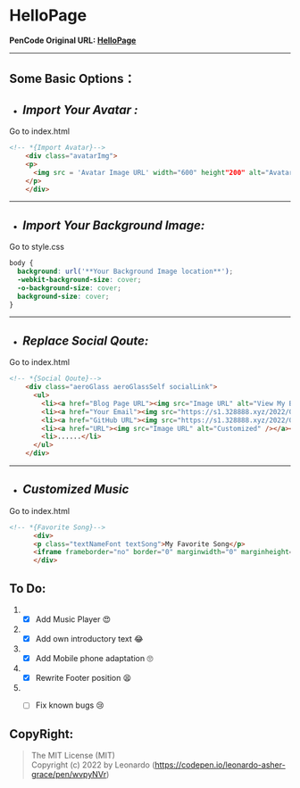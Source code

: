 # HelloPage

 **PenCode Original URL: [HelloPage](https://codepen.io/leonardo-asher-grace/pen/wvpyNVr)**

---
## **Some Basic Options：**
- ## *Import Your Avatar :*
Go to index.html
```html
<!-- *{Import Avatar}-->
    <div class="avatarImg">
    <p>
      <img src = 'Avatar Image URL' width="600" height"200" alt="Avatar" /> 
    </p>
    </div>
```
---
- ## *Import Your Background Image:*
Go to style.css
```css
body {  
  background: url('**Your Background Image location**');  
  -webkit-background-size: cover;  
  -o-background-size: cover;  
  background-size: cover;  
}  
```

---
- ## *Replace Social Qoute:*
Go to index.html
```html
<!-- *{Social Qoute}-->
    <div class="aeroGlass aeroGlassSelf socialLink">
      <ul>
        <li><a href="Blog Page URL"><img src="Image URL" alt="View My Blog Page" /></a></li>
        <li><a href="Your Email"><img src="https://s1.328888.xyz/2022/04/09/X1hjO.png" alt="Send me an email" /></a></li>
        <li><a href="GitHub URL"><img src="https://s1.328888.xyz/2022/04/09/X1leA.png" alt="Follow me on GitHub" /></a></li>
        <li><a href="URL"><img src="Image URL" alt="Customized" /></a></li>
        <li>......</li>
      </ul>
    </div>
```

---
- ## *Customized Music*
Go to index.html
```html
<!-- *{Favorite Song}-->
      <div>
      <p class="textNameFont textSong">My Favorite Song</p>
      <iframe frameborder="no" border="0" marginwidth="0" marginheight="0" width=330 height=86 src="Music URL"></iframe>
      </div>
```

## **To Do:**
1. - [x] Add Music Player 😍
2. - [x] Add own introductory text 😂
3. - [x] Add Mobile phone adaptation 🙄
4. - [x] Rewrite Footer position 😫
5. - [ ] Fix known bugs 😢


## **CopyRight:**
> The MIT License (MIT)  
 >Copyright (c) 2022 by Leonardo (https://codepen.io/leonardo-asher-grace/pen/wvpyNVr)
